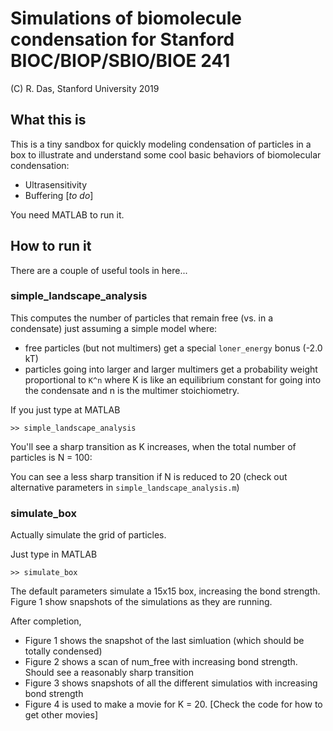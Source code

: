 # Simulations of biomolecule condensation for Stanford BIOC/BIOP/SBIO/BIOE 241
(C) R. Das, Stanford University 2019

## What this is
This is a tiny sandbox for quickly modeling condensation of particles in a box to illustrate and 
understand some cool basic behaviors of biomolecular condensation:
* Ultrasensitivity 
* Buffering [_to do_]

You need MATLAB to run it.

## How to run it
There are a couple of useful tools in here...
### simple_landscape_analysis
This computes the number of particles that remain free (vs. in a condensate) just assuming a simple model where:
* free particles (but not multimers) get a special `loner_energy` bonus (-2.0 kT)
* particles going into larger and larger multimers get a probability weight proportional to `K^n` where K is 
    like an equilibrium constant for going into the condensate and n is the multimer stoichiometry.

If you just type at MATLAB
```
>> simple_landscape_analysis
```

You'll see a sharp transition as K increases, when the total number of particles is N = 100:



You can see a less sharp transition if N is reduced to 20 (check out alternative parameters in `simple_landscape_analysis.m`)


### simulate_box
Actually simulate the grid of particles.

Just type in MATLAB
```
>> simulate_box
```

The default parameters simulate a 15x15 box, increasing the bond strength. 
Figure 1 show snapshots of the simulations as they are running.

After completion, 
* Figure 1 shows the snapshot of the last simluation (which should be totally condensed)
* Figure 2 shows a scan of num_free with increasing bond strength. Should see a reasonably sharp transition
* Figure 3 shows snapshots of all the different simulatios with increasing bond strength
* Figure 4 is used to make a movie for K = 20.  [Check the code for how to get other movies]

